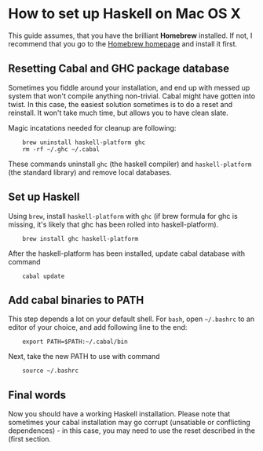 # How to set up Haskell on Mac OS X

This guide assumes, that you have the brilliant **Homebrew** installed. If not, I recommend that you go to the [Homebrew homepage](http://mxcl.github.com/homebrew/) and install it first.

## Resetting Cabal and GHC package database

Sometimes you fiddle around your installation, and end up with messed up system that won't compile anything non-trivial. Cabal might have gotten into twist. In this case, the easiest solution sometimes is to do a reset and reinstall. It won't take much time, but allows you to have clean slate.

Magic incatations needed for cleanup are following:

~~~ {.bash}
    brew uninstall haskell-platform ghc  
    rm -rf ~/.ghc ~/.cabal
~~~

These commands uninstall `ghc` (the haskell compiler) and `haskell-platform` (the standard library) and remove local databases.

## Set up Haskell

Using `brew`, install `haskell-platform` with `ghc` (if brew formula for ghc is missing, it's likely that ghc has been rolled into haskell-platform).

~~~ {.bash}
    brew install ghc haskell-platform
~~~

After the haskell-platform has been installed, update cabal database with command

~~~ {.bash}
    cabal update
~~~

## Add cabal binaries to PATH

This step depends a lot on your default shell. For `bash`, open `~/.bashrc` to an editor of your choice, and add following line to the end:

~~~ {.bash}
    export PATH=$PATH:~/.cabal/bin
~~~

Next, take the new PATH to use with command

~~~ {.bash}
    source ~/.bashrc
~~~

## Final words

Now you should have a working Haskell installation. Please note that sometimes your cabal installation may go corrupt (unsatiable or conflicting dependences) - in this case, you may need to use the reset described in the (first section.

